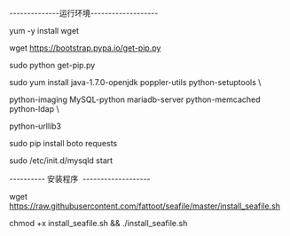 --------------运行环境-------------------

yum -y install wget

wget https://bootstrap.pypa.io/get-pip.py

sudo python get-pip.py

sudo yum install java-1.7.0-openjdk poppler-utils python-setuptools \

python-imaging MySQL-python mariadb-server python-memcached python-ldap \

python-urllib3

sudo pip install boto requests

sudo /etc/init.d/mysqld start

----------  安装程序  -------------------

wget https://raw.githubusercontent.com/fattoot/seafile/master/install_seafile.sh

chmod +x install_seafile.sh && ./install_seafile.sh